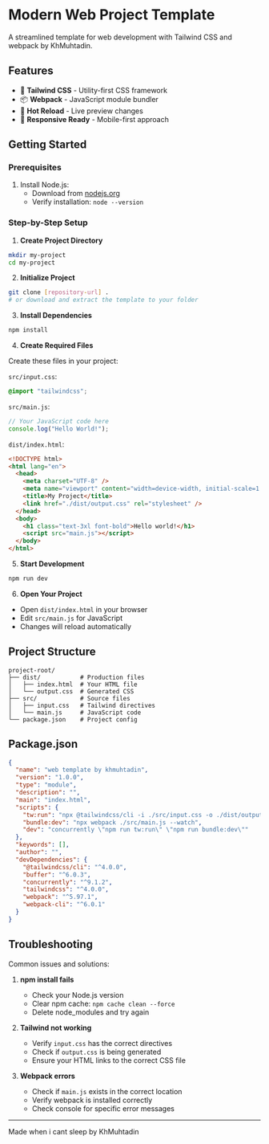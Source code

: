 # Modern Web Project Template

A streamlined template for web development with Tailwind CSS and webpack by KhMuhtadin.

## Features

- 🎨 **Tailwind CSS** - Utility-first CSS framework
- 📦 **Webpack** - JavaScript module bundler
- 🔄 **Hot Reload** - Live preview changes
- 📱 **Responsive Ready** - Mobile-first approach

## Getting Started

### Prerequisites

1. Install Node.js:
   - Download from [nodejs.org](https://nodejs.org)
   - Verify installation: `node --version`

### Step-by-Step Setup

1. **Create Project Directory**

```bash
mkdir my-project
cd my-project
```

2. **Initialize Project**

```bash
git clone [repository-url] .
# or download and extract the template to your folder
```

3. **Install Dependencies**

```bash
npm install
```

4. **Create Required Files**

Create these files in your project:

`src/input.css`:

```css
@import "tailwindcss";
```

`src/main.js`:

```javascript
// Your JavaScript code here
console.log("Hello World!");
```

`dist/index.html`:

```html
<!DOCTYPE html>
<html lang="en">
  <head>
    <meta charset="UTF-8" />
    <meta name="viewport" content="width=device-width, initial-scale=1.0" />
    <title>My Project</title>
    <link href="./dist/output.css" rel="stylesheet" />
  </head>
  <body>
    <h1 class="text-3xl font-bold">Hello world!</h1>
    <script src="main.js"></script>
  </body>
</html>
```

5. **Start Development**

```bash
npm run dev
```

6. **Open Your Project**

- Open `dist/index.html` in your browser
- Edit `src/main.js` for JavaScript
- Changes will reload automatically

## Project Structure

```
project-root/
├── dist/           # Production files
│   ├── index.html  # Your HTML file
│   └── output.css  # Generated CSS
├── src/            # Source files
│   ├── input.css   # Tailwind directives
│   └── main.js     # JavaScript code
└── package.json    # Project config
```

## Package.json

```json
{
  "name": "web template by khmuhtadin",
  "version": "1.0.0",
  "type": "module",
  "description": "",
  "main": "index.html",
  "scripts": {
    "tw:run": "npx @tailwindcss/cli -i ./src/input.css -o ./dist/output.css --watch",
    "bundle:dev": "npx webpack ./src/main.js --watch",
    "dev": "concurrently \"npm run tw:run\" \"npm run bundle:dev\""
  },
  "keywords": [],
  "author": "",
  "devDependencies": {
    "@tailwindcss/cli": "^4.0.0",
    "buffer": "^6.0.3",
    "concurrently": "^9.1.2",
    "tailwindcss": "^4.0.0",
    "webpack": "^5.97.1",
    "webpack-cli": "^6.0.1"
  }
}
```

## Troubleshooting

Common issues and solutions:

1. **npm install fails**

   - Check your Node.js version
   - Clear npm cache: `npm cache clean --force`
   - Delete node_modules and try again

2. **Tailwind not working**

   - Verify `input.css` has the correct directives
   - Check if `output.css` is being generated
   - Ensure your HTML links to the correct CSS file

3. **Webpack errors**
   - Check if `main.js` exists in the correct location
   - Verify webpack is installed correctly
   - Check console for specific error messages

---

Made when i cant sleep by KhMuhtadin
